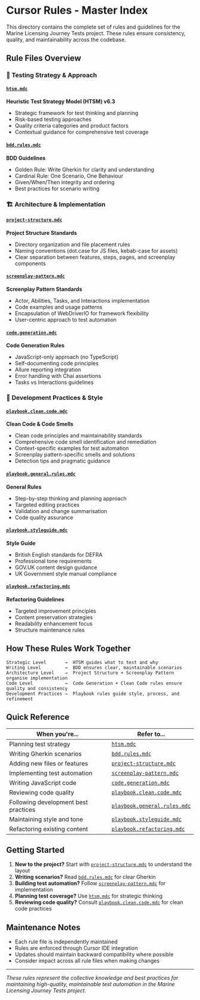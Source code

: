 # Cursor Rules - Master Index

This directory contains the complete set of rules and guidelines for the Marine Licensing Journey Tests project. These rules ensure consistency, quality, and maintainability across the codebase.

## Rule Files Overview

### 🎯 **Testing Strategy & Approach**

#### [`htsm.mdc`](./htsm.mdc)

**Heuristic Test Strategy Model (HTSM) v6.3**

- Strategic framework for test thinking and planning
- Risk-based testing approaches
- Quality criteria categories and product factors
- Contextual guidance for comprehensive test coverage

#### [`bdd.rules.mdc`](./bdd.rules.mdc)

**BDD Guidelines**

- Golden Rule: Write Gherkin for clarity and understanding
- Cardinal Rule: One Scenario, One Behaviour
- Given/When/Then integrity and ordering
- Best practices for scenario writing

### 🏗️ **Architecture & Implementation**

#### [`project-structure.mdc`](./project-structure.mdc)

**Project Structure Standards**

- Directory organization and file placement rules
- Naming conventions (dot.case for JS files, kebab-case for assets)
- Clear separation between features, steps, pages, and screenplay components

#### [`screenplay-pattern.mdc`](./screenplay-pattern.mdc)

**Screenplay Pattern Standards**

- Actor, Abilities, Tasks, and Interactions implementation
- Code examples and usage patterns
- Encapsulation of WebDriverIO for framework flexibility
- User-centric approach to test automation

#### [`code.generation.mdc`](./code.generation.mdc)

**Code Generation Rules**

- JavaScript-only approach (no TypeScript)
- Self-documenting code principles
- Allure reporting integration
- Error handling with Chai assertions
- Tasks vs Interactions guidelines

### 📝 **Development Practices & Style**

#### [`playbook.clean.code.mdc`](./playbook.clean.code.mdc)

**Clean Code & Code Smells**

- Clean code principles and maintainability standards
- Comprehensive code smell identification and remediation
- Context-specific examples for test automation
- Screenplay pattern-specific smells and solutions
- Detection tips and pragmatic guidance

#### [`playbook.general.rules.mdc`](./playbook.general.rules.mdc)

**General Rules**

- Step-by-step thinking and planning approach
- Targeted editing practices
- Validation and change summarisation
- Code quality assurance

#### [`playbook.styleguide.mdc`](./playbook.styleguide.mdc)

**Style Guide**

- British English standards for DEFRA
- Professional tone requirements
- GOV.UK content design guidance
- UK Government style manual compliance

#### [`playbook.refactoring.mdc`](./playbook.refactoring.mdc)

**Refactoring Guidelines**

- Targeted improvement principles
- Content preservation strategies
- Readability enhancement focus
- Structure maintenance rules

## How These Rules Work Together

```
Strategic Level       →  HTSM guides what to test and why
Writing Level         →  BDD ensures clear, maintainable scenarios
Architecture Level    →  Project Structure + Screenplay Pattern organise implementation
Code Level            →  Code Generation + Clean Code rules ensure quality and consistency
Development Practices →  Playbook rules guide style, process, and refinement
```

## Quick Reference

| **When you're...**                   | **Refer to...**                                              |
| ------------------------------------ | ------------------------------------------------------------ |
| Planning test strategy               | [`htsm.mdc`](./htsm.mdc)                                     |
| Writing Gherkin scenarios            | [`bdd.rules.mdc`](./bdd.rules.mdc)                           |
| Adding new files or features         | [`project-structure.mdc`](./project-structure.mdc)           |
| Implementing test automation         | [`screenplay-pattern.mdc`](./screenplay-pattern.mdc)         |
| Writing JavaScript code              | [`code.generation.mdc`](./code.generation.mdc)               |
| Reviewing code quality               | [`playbook.clean.code.mdc`](./playbook.clean.code.mdc)       |
| Following development best practices | [`playbook.general.rules.mdc`](./playbook.general.rules.mdc) |
| Maintaining style and tone           | [`playbook.styleguide.mdc`](./playbook.styleguide.mdc)       |
| Refactoring existing content         | [`playbook.refactoring.mdc`](./playbook.refactoring.mdc)     |

## Getting Started

1. **New to the project?** Start with [`project-structure.mdc`](./project-structure.mdc) to understand the layout
2. **Writing scenarios?** Read [`bdd.rules.mdc`](./bdd.rules.mdc) for clear Gherkin
3. **Building test automation?** Follow [`screenplay-pattern.mdc`](./screenplay-pattern.mdc) for implementation
4. **Planning test coverage?** Use [`htsm.mdc`](./htsm.mdc) for strategic thinking
5. **Reviewing code quality?** Consult [`playbook.clean.code.mdc`](./playbook.clean.code.mdc) for clean code practices

## Maintenance Notes

- Each rule file is independently maintained
- Rules are enforced through Cursor IDE integration
- Updates should maintain backward compatibility where possible
- Consider impact across all rule files when making changes

---

_These rules represent the collective knowledge and best practices for maintaining high-quality, maintainable test automation in the Marine Licensing Journey Tests project._
